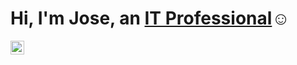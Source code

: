 <h1>Hi, I'm Jose, an <a href="https://linkedin.com/in/jose-guerrero-09a8b72b5">IT Professional</a>☺</h1>

[<img align="left" alt="Josh | LinkedIn" width="22px" src="https://cdn.jsdelivr.net/npm/simple-icons@v3/icons/linkedin.svg" />][linkedin]

[linkedin]: https://linkedin.com/in/jose-guerrero-09a8b72b5
